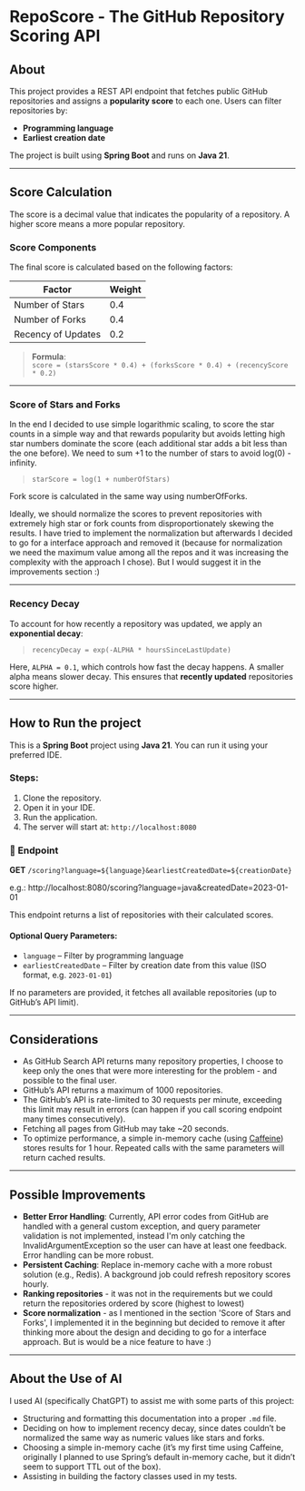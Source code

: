 # RepoScore - The GitHub Repository Scoring API

## About

This project provides a REST API endpoint that fetches public GitHub repositories and assigns a **popularity score** to each one. Users can filter repositories by:

- **Programming language**
- **Earliest creation date**

The project is built using **Spring Boot** and runs on **Java 21**.

---

## Score Calculation

The score is a decimal value that indicates the popularity of a repository. A higher score means a more popular repository.

### Score Components

The final score is calculated based on the following factors:

| Factor             | Weight |
|--------------------|--------|
| Number of Stars    | 0.4    |
| Number of Forks   | 0.4    |
| Recency of Updates | 0.2    |

> **Formula**:  
> `score = (starsScore * 0.4) + (forksScore * 0.4) + (recencyScore * 0.2)`

---

### Score of Stars and Forks

In the end I decided to use simple logarithmic scaling, to score the star counts in a simple way and that rewards popularity but avoids letting high star numbers dominate the score (each additional star adds a bit less than the one before).
We need to sum +1 to the number of stars to avoid log(0) - infinity.

> `starScore = log(1 + numberOfStars) `

Fork score is calculated in the same way using numberOfForks.

Ideally, we should normalize the scores to prevent repositories with extremely high star or fork counts from disproportionately skewing the results. 
I have tried to implement the normalization but afterwards I decided to go for a interface approach and removed it (because for normalization we need the maximum value among all the repos and it was increasing the complexity with the approach I chose). 
But I would suggest it in the improvements section :) 

---

### Recency Decay

To account for how recently a repository was updated, we apply an **exponential decay**:

> `recencyDecay = exp(-ALPHA * hoursSinceLastUpdate)`


Here, `ALPHA = 0.1`, which controls how fast the decay happens. A smaller alpha means slower decay. 
This ensures that **recently updated** repositories score higher.

---

## How to Run the project

This is a **Spring Boot** project using **Java 21**. You can run it using your preferred IDE.

### Steps:

1. Clone the repository.
2. Open it in your IDE.
3. Run the application.
4. The server will start at: `http://localhost:8080`

### 🔗 Endpoint

**GET** `/scoring?language=${language}&earliestCreatedDate=${creationDate}`

e.g.: http://localhost:8080/scoring?language=java&createdDate=2023-01-01

This endpoint returns a list of repositories with their calculated scores.

#### Optional Query Parameters:

- `language` – Filter by programming language
- `earliestCreatedDate` – Filter by creation date from this value (ISO format, e.g. `2023-01-01`)

If no parameters are provided, it fetches all available repositories (up to GitHub’s API limit).

---

##  Considerations

- As GitHub Search API returns many repository properties, I choose to keep only the ones that were more interesting for the problem - and possible to the final user.
- GitHub’s API returns a maximum of 1000 repositories.
- The GitHub’s API is rate-limited to 30 requests per minute, exceeding this limit may result in errors (can happen if you call scoring endpoint many times consecutively).
- Fetching all pages from GitHub may take ~20 seconds.
- To optimize performance, a simple in-memory cache (using [Caffeine](https://github.com/ben-manes/caffeine)) stores results for 1 hour. Repeated calls with the same parameters will return cached results.

---

## Possible Improvements

- **Better Error Handling**: Currently, API error codes from GitHub are handled with a general custom exception, and query parameter validation is not implemented, 
instead I'm only catching the InvalidArgumentException so the user can have at least one feedback. Error handling can be more robust.
- **Persistent Caching**: Replace in-memory cache with a more robust solution (e.g., Redis). A background job could refresh repository scores hourly.
- **Ranking repositories** - it was not in the requirements but we could return the repositories ordered by score (highest to lowest)
- **Score normalization** - as I mentioned in the section 'Score of Stars and Forks', I implemented it in the beginning but decided to remove it after thinking more about the design and deciding to go for a interface approach. But is would be a nice feature to have :)
---

## About the Use of AI

I used AI (specifically ChatGPT) to assist me with some parts of this project:

- Structuring and formatting this documentation into a proper `.md` file.
- Deciding on how to implement recency decay, since dates couldn’t be normalized the same way as numeric values like stars and forks.
- Choosing a simple in-memory cache (it’s my first time using Caffeine, originally I planned to use Spring’s default in-memory cache, but it didn’t seem to support TTL out of the box).
- Assisting in building the factory classes used in my tests.